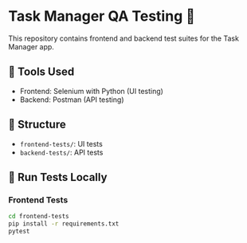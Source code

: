 # Task Manager QA Testing 🧪

This repository contains frontend and backend test suites for the Task Manager app.

## 🧩 Tools Used
- Frontend: Selenium with Python (UI testing)
- Backend: Postman (API testing)

## 📁 Structure
- `frontend-tests/`: UI tests
- `backend-tests/`: API tests

## 🚀 Run Tests Locally

### Frontend Tests
```bash
cd frontend-tests
pip install -r requirements.txt
pytest
```